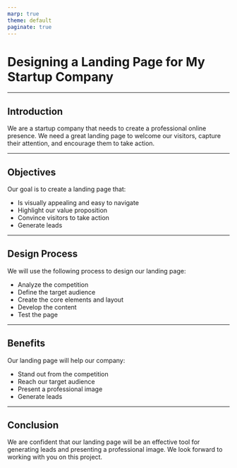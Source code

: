 ```yaml
---
marp: true
theme: default
paginate: true
---
```

# Designing a Landing Page for My Startup Company

---
## Introduction

We are a startup company that needs to create a professional online presence. We need a great landing page to welcome our visitors, capture their attention, and encourage them to take action.

---
## Objectives

Our goal is to create a landing page that:

* Is visually appealing and easy to navigate 
* Highlight our value proposition 
* Convince visitors to take action 
* Generate leads 

---
## Design Process

We will use the following process to design our landing page:

* Analyze the competition 
* Define the target audience 
* Create the core elements and layout 
* Develop the content 
* Test the page 

---
## Benefits 

Our landing page will help our company:

* Stand out from the competition 
* Reach our target audience 
* Present a professional image 
* Generate leads 

---
## Conclusion

We are confident that our landing page will be an effective tool for generating leads and presenting a professional image. We look forward to working with you on this project.
  
